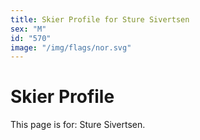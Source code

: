 ```yaml
---
title: Skier Profile for Sture Sivertsen
sex: "M"
id: "570"
image: "/img/flags/nor.svg" 
---
```


# Skier Profile

This page is for: Sture Sivertsen.
    